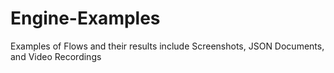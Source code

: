 # Engine-Examples
Examples of Flows and their results include Screenshots, JSON Documents, and Video Recordings
